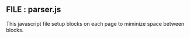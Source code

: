 ## FILE : parser.js
This javascript file setup blocks on each page to miminize space between blocks.